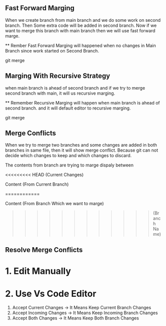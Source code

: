 ## Fast Forward Marging

When we create branch from main branch and we do some work on second branch. Then Some 
extra code will be added in second branch. Now if we want to merge this branch with main
branch then we will use fast forward marge. 

** Rember Fast Forward Marging will happened when no changes in Main Branch since work started
on Second Branch.

git merge <branch name>

## Marging With Recursive Strategy

when main branch is ahead of second branch and if we try to merge second branch with main, it
will us recursive marging. 

** Remember Recursive Marging will happen when main branch is ahead of second branch.
and it will default editor to recursive marging.

git merge <branch name>


## Merge Conflicts
When we try to merge two branches and some changes are added in both branches in same file, then
it will show merge conflict. Because git can not decide which changes to keep and which changes to discard.

The contents from branch are trying to marge dispaly between 


<<<<<<<<< HEAD (Current Changes)

Content (From Current Branch) 

============

Content (From Branch Which we want to marge) 

>>>>>>>>>>>> (Branch Name) 




## Resolve Merge Conflicts

# 1. Edit Manually

# 2. Use Vs Code Editor 
1. Accept Current Changes -> It Means Keep Current Branch Changes
2. Accept Incoming Changes -> It Means Keep Incoming Branch Changes
3. Accept Both Changes -> It Means Keep Both Branch Changes